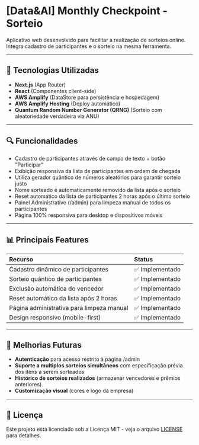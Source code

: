 # [Data&AI] Monthly Checkpoint - Sorteio

Aplicativo web desenvolvido para facilitar a realização de sorteios online. Integra cadastro de participantes e o sorteio na mesma ferramenta.


---


## 🔧 Tecnologias Utilizadas

- **Next.js** (App Router)
- **React** (Componentes client-side)
- **AWS Amplify** (DataStore para persistência e hospedagem)
- **AWS Amplify Hosting** (Deploy automático)
- **Quantum Random Number Generator (QRNG)** (Sorteio com aleatoriedade verdadeira via ANU)


---


## 🔍 Funcionalidades

- Cadastro de participantes através de campo de texto + botão "Participar"
- Exibição responsiva da lista de participantes em ordem de chegada
- Utiliza gerador quântico de números aleatórios para garantir sorteio justo
- Nome sorteado é automaticamente removido da lista após o sorteio
- Reset automático da lista de participantes 2 horas após o último sorteio
- Painel Administrativo (/admin) para limpeza manual de todos os participantes
- Página 100% responsiva para desktop e dispositivos móveis


---


## 📊 Principais Features

| Recurso | Status |
|:---|:---|
| Cadastro dinâmico de participantes | ✅ Implementado |
| Sorteio quântico de participantes | ✅ Implementado |
| Exclusão automática do vencedor | ✅ Implementado |
| Reset automático da lista após 2 horas | ✅ Implementado |
| Página administrativa para limpeza manual | ✅ Implementado |
| Design responsivo (mobile-first) | ✅ Implementado |


---


## 🚀 Melhorias Futuras

- **Autenticação** para acesso restrito à página /admin
- **Suporte a multiplos sorteios simultâneos** com especificação prévia dos itens a serem sorteados
- **Histórico de sorteios realizados** (armazenar vencedores e prêmios anteriores)
- **Customização visual** (cores e logo da empresa)


---


## 💼 Licença

Este projeto está licenciado sob a Licença MIT - veja o arquivo [LICENSE](LICENSE) para detalhes.
